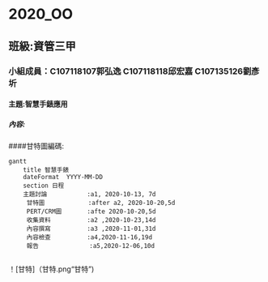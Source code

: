 # 2020_OO

## 班級:資管三甲

### 小組成員：C107118107郭弘逸 C107118118邱宏嘉 C107135126劉彥圻

#### 主題:智慧手錶應用


##### 內容:



 
 
 
####甘特圖編碼:
```
gantt
    title 智慧手錶
    dateFormat  YYYY-MM-DD
    section 日程
    主題討論           :a1, 2020-10-13, 7d
     甘特圖            :after a2, 2020-10-20,5d
     PERT/CRM圖       :afte 2020-10-20,5d
     收集資料          :a2 ,2020-10-23,14d
     內容撰寫          :a3 ,2020-11-01,31d
     內容檢查          :a4,2020-11-16,19d
     報告              :a5,2020-12-06,10d       
     

```
 
  ！[甘特]（甘特.png“甘特”)
  



